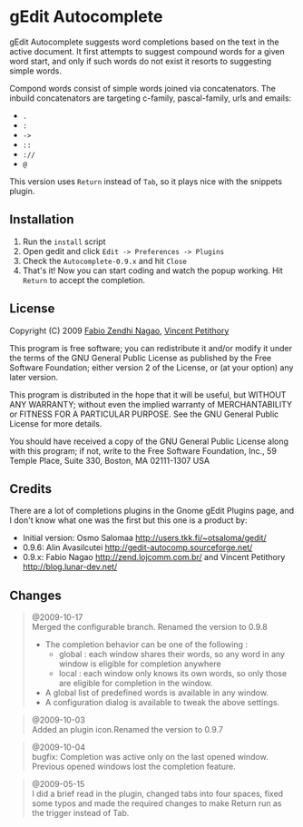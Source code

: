 gEdit Autocomplete
==================

gEdit Autocomplete suggests word completions based on the text in the active
document. It first attempts to suggest compound words for a given word start,
and only if such words do not exist it resorts to suggesting simple words.

Compond words consist of simple words joined via concatenators. The inbuild
concatenators are targeting c-family, pascal-family, urls and emails:

* `.`
* `:`
* `->`
* `::`
* `://`
* `@`

This version uses `Return` instead of `Tab`, so it plays nice with the snippets 
plugin.

Installation
------------
1. Run the `install` script
2. Open gedit and click `Edit -> Preferences -> Plugins`
3. Check the `Autocomplete-0.9.x` and hit `Close`
4. That's it! Now you can start coding and watch the popup working. Hit `Return`
   to accept the completion.

License
-------

Copyright (C) 2009 [Fabio Zendhi Nagao](http://zend.lojcomm.com.br/),
[Vincent Petithory](http://blog.lunar-dev.net/)

This program is free software; you can redistribute it and/or modify it under
the terms of the GNU General Public License as published by the Free Software
Foundation; either version 2 of the License, or (at your option) any later
version.

This program is distributed in the hope that it will be useful, but WITHOUT
ANY WARRANTY; without even the implied warranty of MERCHANTABILITY or FITNESS
FOR A PARTICULAR PURPOSE. See the GNU General Public License for more details.

You should have received a copy of the GNU General Public License along with
this program; if not, write to the Free Software Foundation, Inc., 59 Temple
Place, Suite 330, Boston, MA 02111-1307 USA

Credits
-------

There are a lot of completions plugins in the Gnome gEdit Plugins page, and I 
don't know what one was the first but this one is a product by:

- Initial version: Osmo Salomaa <http://users.tkk.fi/~otsaloma/gedit/>
- 0.9.6: Alin Avasilcutei <http://gedit-autocomp.sourceforge.net/>
- 0.9.x: Fabio Nagao <http://zend.lojcomm.com.br/> and Vincent Petithory <http://blog.lunar-dev.net/>


Changes
-------
> @2009-10-17  
> Merged the configurable branch. Renamed the version to 0.9.8
> 
>   * The completion behavior can be one of the following :
>      * global : each window shares their words, so any word in any window is eligible for completion anywhere
>      * local : each window only knows its own words, so only those are eligible for completion in the window.
>   * A global list of predefined words is available in any window.
>   * A configuration dialog is available to tweak the above settings.

> @2009-10-03  
> Added an plugin icon.Renamed the version to 0.9.7

> @2009-10-04  
> bugfix: Completion was active only on the last opened window. Previous 
> opened windows lost the completion feature.

> @2009-05-15  
> I did a brief read in the plugin, changed tabs into four spaces, fixed some
> typos and made the required changes to make Return run as the trigger
> instead of Tab.
